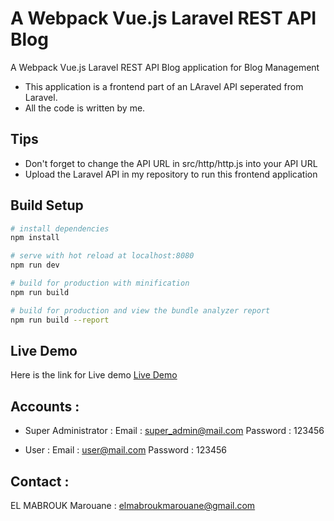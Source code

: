 # A Webpack Vue.js Laravel REST API Blog

A Webpack Vue.js Laravel REST API Blog application for Blog Management

- This application is a frontend part of an LAravel API seperated from Laravel.
- All the code is written by me.

## Tips

- Don't forget to change the API URL in src/http/http.js into your API URL
- Upload the Laravel API in my repository to run this frontend application

## Build Setup

```bash
# install dependencies
npm install

# serve with hot reload at localhost:8080
npm run dev

# build for production with minification
npm run build

# build for production and view the bundle analyzer report
npm run build --report
```

## Live Demo

Here is the link for Live demo [Live Demo](http://elmabroukmarouane.pw/BlogAPI/PHP/Laravel/Frontend/Vue.js/Prodution)

## Accounts :

- Super Administrator : Email : [super_admin@mail.com](super_admin@mail.com) Password : 123456

- User : Email : [user@mail.com](user@mail.com) Password : 123456

## Contact :

EL MABROUK Marouane : [elmabroukmarouane@gmail.com](elmabroukmarouane@gmail.com)
